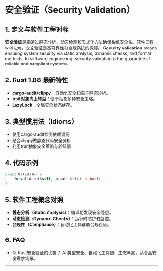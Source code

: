 # 安全验证（Security Validation）

## 1. 定义与软件工程对标

**安全验证**是指通过静态分析、动态检测和形式化方法确保系统安全性。软件工程wiki认为，安全验证是高可靠性和合规系统的保障。
**Security validation** means ensuring system security via static analysis, dynamic checks, and formal methods. In software engineering, security validation is the guarantee of reliable and compliant systems.

## 2. Rust 1.88 最新特性

- **cargo-audit/clippy**：自动化安全扫描与静态分析。
- **trait对象向上转型**：便于抽象多种安全策略。
- **LazyLock**：全局安全状态缓存。

## 3. 典型惯用法（Idioms）

- 使用cargo-audit检测依赖漏洞
- 结合clippy做静态代码安全分析
- 利用trait抽象安全策略与验证器

## 4. 代码示例

```rust
trait Validator {
    fn validate(&self, input: &str) -> bool;
}
```

## 5. 软件工程概念对照

- **静态分析（Static Analysis）**：编译期发现安全隐患。
- **动态检测（Dynamic Checks）**：运行时防护和监控。
- **合规性（Compliance）**：自动化工具辅助合规验证。

## 6. FAQ

- Q: Rust安全验证的优势？
  A: 类型安全、自动化工具链、生态丰富，适合高安全需求场景。

---
